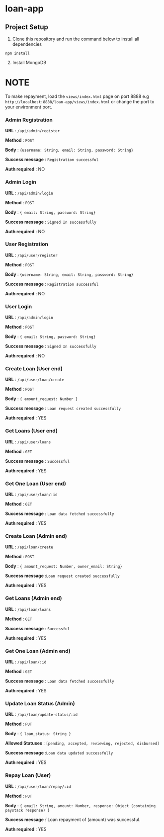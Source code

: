 # loan-app

## Project Setup

1.  Clone this repository and run the command below to install all dependencies

```
npm install
```

2. Install MongoDB

# NOTE

To make repayment, load the `views/index.html` page on port 8888 e.g `http://localhost:8888/loan-app/views/index.html` or change the port to your environment port.

### Admin Registration

**URL** : `/api/admin/register`

**Method** : `POST`

**Body** : `{username: String, email: String, password: String}`

**Success message** : `Registration successful`

**Auth required** : NO

### Admin Login

**URL** : `/api/admin/login`

**Method** : `POST`

**Body** : `{ email: String, password: String}`

**Success message** : `Signed In successfully`

**Auth required** : NO

### User Registration

**URL** : `/api/user/register`

**Method** : `POST`

**Body** : `{username: String, email: String, password: String}`

**Success message** : `Registration successful`

**Auth required** : NO

### User Login

**URL** : `/api/admin/login`

**Method** : `POST`

**Body** : `{ email: String, password: String}`

**Success message** : `Signed In successfully`

**Auth required** : NO

### Create Loan (User end)

**URL** : `/api/user/loan/create`

**Method** : `POST`

**Body** : `{ amount_request: Number }`

**Success message** : `Loan request created successfully`

**Auth required** : YES

### Get Loans (User end)

**URL** : `/api/user/loans`

**Method** : `GET`

**Success message** : `Successful`

**Auth required** : YES

### Get One Loan (User end)

**URL** : `/api/user/loan/:id`

**Method** : `GET`

**Success message** : `Loan data fetched successfully`

**Auth required** : YES

### Create Loan (Admin end)

**URL** : `/api/loan/create`

**Method** : `POST`

**Body** : `{ amount_request: Number, owner_email: String}`

**Success message** :`Loan request created successfully`

**Auth required** : YES

### Get Loans (Admin end)

**URL** : `/api/loan/loans`

**Method** : `GET`

**Success message** : `Successful`

**Auth required** : YES

### Get One Loan (Admin end)

**URL** : `/api/loan/:id`

**Method** : `GET`

**Success message** : `Loan data fetched successfully`

**Auth required** : YES

### Update Loan Status (Admin)

**URL** : `/api/loan/update-status/:id`

**Method** : `PUT`

**Body** : `{ loan_status: String }`

**Allowed Statuses** : `[pending, accepted, reviewing, rejected, disbursed]`

**Success message** :`Loan data updated successfully`

**Auth required** : YES

### Repay Loan (User)

**URL** : `/api/user/loan/repay/:id`

**Method** : `PUT`

**Body** : `{ email: String, amount: Number, response: Object (containing paystack response) }`

**Success message** :`Loan repayment of (amount) was successful.

**Auth required** : YES
